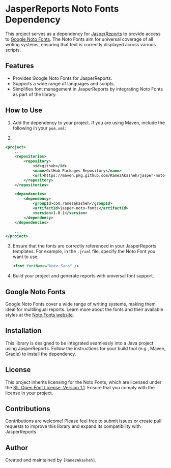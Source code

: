 # JasperReports Noto Fonts Dependency

This project serves as a dependency
for [JasperReports](https://community.jaspersoft.com/project/jasperreports-library)
to provide access to [Google Noto Fonts](https://fonts.google.com/noto). The
Noto Fonts aim for universal coverage of all writing systems, ensuring that text
is correctly displayed across various scripts.

## Features

- Provides Google Noto Fonts for JasperReports.
- Supports a wide range of languages and scripts.
- Simplifies font management in JasperReports by integrating Noto Fonts as part
  of the library.

## How to Use

1. Add the dependency to your project. If you are using Maven, include the
   following in your `pom.xml`:

2.
```xml
<project>
    ...
    <repositories>
        <repository>
            <id>github</id>
            <name>GitHub Packages Repository</name>
            <url>https://maven.pkg.github.com/RamezAkasheh/jasper-noto-fonts</url>
        </repository>
    </repositories>

    <dependencies>
        <dependency>
            <groupId>com.ramezakasheh</groupId>
            <artifactId>jasper-noto-fonts</artifactId>
            <version>1.0.1</version>
        </dependency>
    </dependencies>

    ...
</project>
```

3. Ensure that the fonts are correctly referenced in your JasperReports
   templates. For example, in the `.jrxml` file, specify the Noto Font you want
   to use:

   ```xml
   <font fontName="Noto Sans" />
   ```

4. Build your project and generate reports with universal font support.

## Google Noto Fonts

Google Noto Fonts cover a wide range of writing systems, making them ideal for
multilingual reports. Learn more about the fonts and their available styles at
the [Noto Fonts website](https://fonts.google.com/noto).

## Installation

This library is designed to be integrated seamlessly into a Java project using
JasperReports. Follow the instructions for your build tool (e.g., Maven, Gradle)
to install the dependency.

## License

This project inherits licensing for the Noto Fonts, which are licensed under
the [SIL Open Font License, Version 1.1](https://scripts.sil.org/cms/scripts/page.php?item_id=OFL_web).
Ensure that you comply with the license in your project.

## Contributions

Contributions are welcome! Please feel free to submit issues or create pull
requests to improve this library and expand its compatibility with
JasperReports.

## Author

Created and maintained by `[RamezAkasheh]`.